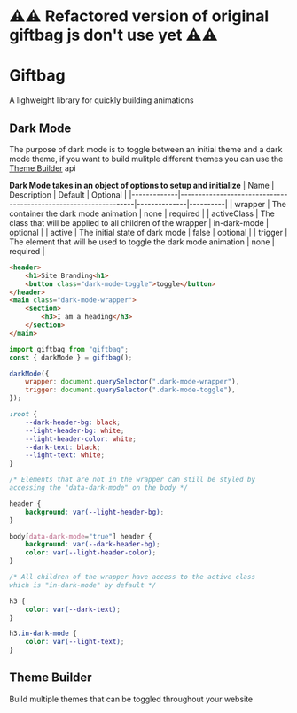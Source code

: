 # ⚠️⚠️ Refactored version of original giftbag js don't use yet ⚠️⚠️

# Giftbag

A lighweight library for quickly building animations

## Dark Mode

The purpose of dark mode is to toggle between an initial theme and a dark mode theme, if you want to build mulitple different themes you can use the [Theme Builder](#theme-builder) api

**Dark Mode takes in an object of options to setup and initialize**
| Name | Description | Default | Optional |
|-------------|-----------------------------------------------------------------|--------------|----------|
| wrapper | The container the dark mode animation | none | required |
| activeClass | The class that will be applied to all children of the wrapper | in-dark-mode | optional |
| active | The initial state of dark mode | false | optional |
| trigger | The element that will be used to toggle the dark mode animation | none | required |

```html
<header>
    <h1>Site Branding<h1>
    <button class="dark-mode-toggle">toggle</button>
</header>
<main class="dark-mode-wrapper">
	<section>
		<h3>I am a heading</h3>
	</section>
</main>
```

```js
import giftbag from "giftbag";
const { darkMode } = giftbag();

darkMode({
	wrapper: document.querySelector(".dark-mode-wrapper"),
	trigger: document.querySelector(".dark-mode-toggle"),
});
```

```css
:root {
	--dark-header-bg: black;
	--light-header-bg: white;
	--light-header-color: white;
	--dark-text: black;
	--light-text: white;
}

/* Elements that are not in the wrapper can still be styled by
accessing the "data-dark-mode" on the body */

header {
	background: var(--light-header-bg);
}

body[data-dark-mode="true"] header {
	background: var(--dark-header-bg);
	color: var(--light-header-color);
}

/* All children of the wrapper have access to the active class 
which is "in-dark-mode" by default */

h3 {
	color: var(--dark-text);
}

h3.in-dark-mode {
	color: var(--light-text);
}
```

## Theme Builder

Build multiple themes that can be toggled throughout your website
